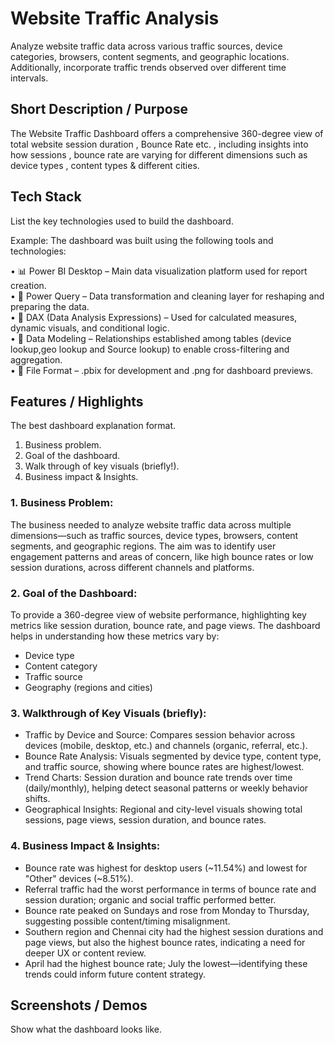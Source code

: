 # Website Traffic Analysis
Analyze website traffic data across various traffic sources, device categories, browsers, content segments, and geographic locations. Additionally, incorporate traffic trends observed over different time intervals.
## Short Description / Purpose
The Website Traffic Dashboard offers a comprehensive 360-degree view of total website session duration , Bounce Rate etc. , including insights into how sessions , bounce rate are varying for different dimensions such as device types , content types & different cities.
## Tech Stack
List the key technologies used to build the dashboard.


Example:
The dashboard was built using the following tools and technologies:<br>

•	📊 Power BI Desktop – Main data visualization platform used for report creation.<br>
•	📂 Power Query – Data transformation and cleaning layer for reshaping and preparing the data.<br>
•	🧠 DAX (Data Analysis Expressions) – Used for calculated measures, dynamic visuals, and conditional logic.<br>
•	📝 Data Modeling – Relationships established among tables (device lookup,geo lookup and Source lookup) to enable cross-filtering and aggregation.<br>
•	📁 File Format – .pbix for development and .png for dashboard previews.<br>
## Features / Highlights
The best dashboard explanation format.<br>

1.	Business problem. <br>
2.	Goal of the dashboard. <br>
3.	Walk through of key visuals (briefly!). <br>
4.	Business impact & Insights. <br>

### 1. Business Problem:
  The business needed to analyze website traffic data across multiple dimensions—such as traffic sources, device types, browsers, content segments, and geographic regions. The aim was to identify user engagement patterns and areas of concern, like high bounce rates or low session durations, across different channels and platforms.

### 2. Goal of the Dashboard:
  To provide a 360-degree view of website performance, highlighting key metrics like session duration, bounce rate, and page views. The dashboard helps in understanding how these metrics vary by:<br>

-	Device type <br>
-	Content category <br>
-	Traffic source <br>
-	Geography (regions and cities) <br>

### 3. Walkthrough of Key Visuals (briefly):
-  Traffic by Device and Source: Compares session behavior across devices (mobile, desktop, etc.) and channels (organic, referral, etc.).
-  Bounce Rate Analysis: Visuals segmented by device type, content type, and traffic source, showing where bounce rates are highest/lowest.
- Trend Charts: Session duration and bounce rate trends over time (daily/monthly), helping detect seasonal patterns or weekly behavior shifts.
- Geographical Insights: Regional and city-level visuals showing total sessions, page views, session duration, and bounce rates.

### 4. Business Impact & Insights:
-	Bounce rate was highest for desktop users (~11.54%) and lowest for "Other" devices (~8.51%).
-	Referral traffic had the worst performance in terms of bounce rate and session duration; organic and social traffic performed better.
-	Bounce rate peaked on Sundays and rose from Monday to Thursday, suggesting possible content/timing misalignment.
-	Southern region and Chennai city had the highest session durations and page views, but also the highest bounce rates, indicating a need for deeper UX or content review.
-	April had the highest bounce rate; July the lowest—identifying these trends could inform future content strategy.

## Screenshots / Demos
  Show what the dashboard looks like.



